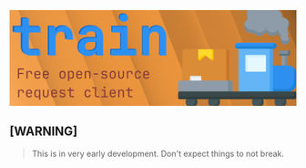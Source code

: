 ![](./resources/train-banner.png)

## [WARNING]
> This is in very early development.
> Don't expect things to not break.